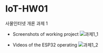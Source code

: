 # IoT-HW01
사물인터넷 개론 과제 1

- Screenshots of working project
![과제1_1](https://github.com/user-attachments/assets/c7630a4c-4bbf-4fde-8828-606e31012b13)

- Videos of the ESP32 operating
![과제1_2](https://github.com/user-attachments/assets/2a4fc95f-e043-4026-9149-5a52549f72cb)
